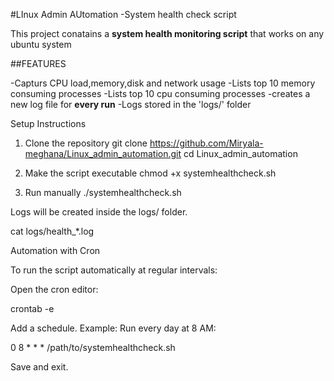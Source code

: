 #LInux Admin AUtomation -System health check script

This project conatains a **system health monitoring script** that works on any ubuntu system

##FEATURES

-Capturs CPU load,memory,disk and network usage
-Lists top 10 memory consuming processes
-Lists top 10 cpu consuming processes
-creates a new log file for **every run**
-Logs stored in the 'logs/' folder



 Setup Instructions

1. Clone the repository
git clone https://github.com/Miryala-meghana/Linux_admin_automation.git
cd Linux_admin_automation

2. Make the script executable
chmod +x systemhealthcheck.sh

3. Run manually
./systemhealthcheck.sh


Logs will be created inside the logs/ folder.

cat logs/health_*.log


Automation with Cron

To run the script automatically at regular intervals:

Open the cron editor:

crontab -e


Add a schedule. Example: Run every day at 8 AM:

0 8 * * * /path/to/systemhealthcheck.sh


Save and exit.
